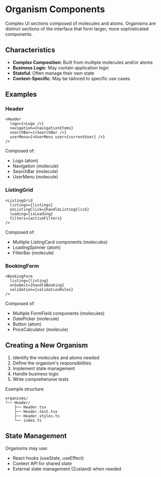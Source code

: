 # Organism Components

Complex UI sections composed of molecules and atoms. Organisms are distinct sections of the interface that form larger, more sophisticated components.

## Characteristics

- **Complex Composition**: Built from multiple molecules and/or atoms
- **Business Logic**: May contain application logic
- **Stateful**: Often manage their own state
- **Context-Specific**: May be tailored to specific use cases

## Examples

### Header
```tsx
<Header
  logo={<Logo />}
  navigation={navigationItems}
  searchBar={<SearchBar />}
  userMenu={<UserMenu user={currentUser} />}
/>
```

Composed of:
- Logo (atom)
- Navigation (molecule)
- SearchBar (molecule)
- UserMenu (molecule)

### ListingGrid
```tsx
<ListingGrid
  listings={listings}
  onListingClick={handleListingClick}
  loading={isLoading}
  filters={activeFilters}
/>
```

Composed of:
- Multiple ListingCard components (molecules)
- LoadingSpinner (atom)
- FilterBar (molecule)

### BookingForm
```tsx
<BookingForm
  listing={listing}
  onSubmit={handleBooking}
  validation={validationRules}
/>
```

Composed of:
- Multiple FormField components (molecules)
- DatePicker (molecule)
- Button (atom)
- PriceCalculator (molecule)

## Creating a New Organism

1. Identify the molecules and atoms needed
2. Define the organism's responsibilities
3. Implement state management
4. Handle business logic
5. Write comprehensive tests

Example structure:
```
organisms/
└── Header/
    ├── Header.tsx
    ├── Header.test.tsx
    ├── Header.styles.ts
    └── index.ts
```

## State Management

Organisms may use:
- React hooks (useState, useEffect)
- Context API for shared state
- External state management (Zustand) when needed
